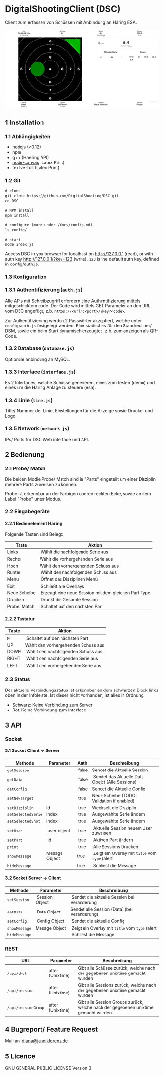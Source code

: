 # DigitalShootingClient (DSC)
Client zum erfassen von Schüssen mit Anbindung an Häring ESA.

![Demo](https://raw.githubusercontent.com/DigitalShooting/assets/master/DSC_1.gif)




## 1 Installation

### 1.1 Abhängigkeiten
- nodejs (>0.12)
- npm
- g++ (Haering API)
- [node-canvas](https://github.com/Automattic/node-canvas) (Latex Print)
- texlive-full (Latex Print)

### 1.2 Git
````
# clone
git clone https://github.com/DigitalShooting/DSC.git
cd DSC

# NPM install
npm install

# configure (more under /docs/config.md)
ls config/

# start
node index.js
````

Access DSC in you browser for localhost on http://127.0.0.1 (read), or with auth key http://127.0.0.1/?key=123 (write). `123` is the default auth key, defined in config/auth.js.


### 1.3 Konfiguration

### 1.3.1 Authentifizierung (`auth.js`)
Alle APIs mit Schreibzugriff erfordern eine Authentifizierung mittels mitgeschicktem code. Der Code wird mittels GET Parameter an den URL vom DSC angefügt, z.b. `https://<url>:<port>/?key?<code>`.

Zur Authentifizierung werden 2 Passwörter akzeptiert, welche unter `config/auth.js` festgelegt werden. Eine statisches für den Standrechner/ DSM, sowie ein beim Start dynamisch erzeugtes, z.b. zum anzeigen als QR-Code.

### 1.3.2 Database (`database.js`)
Optionale anbindung an MySQL.

### 1.3.3 Interface (`interface.js`)
Es 2 Interfaces, welche Schüsse generieren, eines zum testen (demo) und eines um die Häring Anlage zu steuern (esa).

### 1.3.4 Linie (`line.js`)
Title/ Nummer der Linie, Einstellungen für die Anzeige sowie Drucker und Logo.

### 1.3.5 Network (`network.js`)
IPs/ Ports für DSC Web interface und API.



## 2 Bedienung

### 2.1 Probe/ Match
Die beiden Modie Probe/ Match sind in "Parts" eingeteilt um einer Disziplin mehrere  Parts zuweisen zu können.

Probe ist erkennbar an der Farbigen oberen rechten Ecke, sowie an dem Label "Probe" unter Modus.


### 2.2 Eingabegeräte

#### 2.2.1 Bedienelement Häring
Folgende Tasten sind Belegt:

Taste           | Aktion
----------------|-----------------------------------------------------
Links           | Wählt die nachfolgende Serie aus
Rechts          | Wählt die vorhergehenden Serie aus
Hoch            | Wählt den vorhergehenden Schuss aus
Runter          | Wählt den nachfolgenden Schuss aus
Menu            | Öffnet das Disziplinen Menü
Exit            | Schließt alle Overlays
Neue Scheibe    | Erzeugt eine neue Session mit dem gleichen Part Type
Drucken         | Druckt die Gesamte Session
Probe/ Match    | Schaltet auf den nächsten Part




#### 2.2.2 Tastatur
Taste           | Aktion
----------------|------------------------------------
`M`             | Schaltet auf den nächsten Part
UP              | Wählt den vorhergehenden Schuss aus
DOWN            | Wählt den nachfolgenden Schuss aus
RIGHT           | Wählt den nachfolgenden Serie aus
LEFT            | Wählt den vorhergehenden Serie aus


### 2.3 Status
Der aktuelle Verbindungsstatus ist erkennbar an dem schwarzen Block links oben in der Infoleiste. Ist dieser nicht vorhanden, ist alles in Ordnung.
- Schwarz: Keine Verbindung zum Server
- Rot: Keine Verbindung zum Interface




## 3 API

### Socket

#### 3.1 Socket Client -> Server
Methode             | Parameter     | Auth  | Beschreibung
--------------------|---------------|-------|------------------------------------------------
`getSession`        |               | false | Sendet die Aktuelle Session
`getData`           |               | false | Sendet das Aktuelle Data Obejct (Alle Sessions)
`getConfig`         |               | false | Sendet die Aktuelle Config
`setNewTarget`      |               | true  | Neue Scheibe (TODO: Validation if enabled)
`setDisziplin`      | id            | true  | Wechselt die Disziplin
`setSelectedSerie`  | index         | true  | Ausgewählte Serie ändern
`setSelectedShot`   | index         | true  | Ausgewählte Serie ändern
`setUser`           | user object   | true  | Aktuelle Session neuem User zuweisen
`setPart`           | id            | true  | Aktiven Part ändern
`print`             |               | true  | Alle Sessions Drucken
`showMessage`       | Mesage Object | true  | Zeigt ein Overlay mit `title` vom `type` (alert | default) an
`hideMessage`       |               | true  | Schliest die Message

#### 3.2 Socket Server -> Client
Methode         | Parameter         | Beschreibung
----------------|-------------------|---------------------------------------------
`setSession`    | Session Object    | Sendet die aktuelle Session bei Veränderung
`setData`       | Data Object       | Sendet alle Session (Data) (bei Veränderung)
`setConfig`     | Config Object     | Sendet die aktuelle Config
`showMessage`   | Mesage Object     | Zeigt ein Overlay mit `title` vom `type` (alert | default) an
`hideMessage`   |                   | Schliest die Message

### REST
URL                     | Parameter           | Beschreibung
------------------------|---------------------|------------------------------------------------
`/api/shot`             |  after (Unixtime)   | Gibt alle Schüsse zurück, welche nach der gegebenen unixtime gemacht wurden 
`/api/session`          |  after (Unixtime)   | Gibt alle Sessions zurück, welche nach der gegebenen unixtime gemacht wurden
`/api/sessionGroup`     |  after (Unixtime)   | Gibt alle Session Groups zurück, welche nach der gegebenen unixtime gemacht wurden



## 4 Bugreport/ Feature Request
Mail an: diana@janniklorenz.de




## 5 Licence
GNU GENERAL PUBLIC LICENSE Version 3
